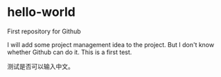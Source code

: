 # hello-world
First repository for Github

I will add some project management idea to the project.
But I don't know whether Github can do it.
This is a first test.

测试是否可以输入中文。
